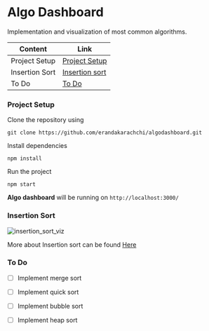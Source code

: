 # Algo Dashboard

Implementation and visualization of most common algorithms.

| Content        | Link                              |
| -------------- | --------------------------------- |
| Project Setup  | [Project Setup](#Project-Setup)   |
| Insertion Sort | [Insertion sort](#Insertion-Sort) |
| To Do          | [To Do](#To-Do)                   |

### Project Setup

Clone the repository using

```shell
git clone https://github.com/erandakarachchi/algodashboard.git
```

Install dependencies

```shell
npm install
```

Run the project

```shell
npm start
```

**Algo dashboard** will be running on `http://localhost:3000/`

### Insertion Sort

![insertion_sort_viz](/docs/assets/insertion_sort_viz.gif)



More about Insertion sort can be found [Here](https://github.com/erandakarachchi/today-i-learned/blob/master/dsa/Insertion%20Sort.md)

### To Do

- [ ] Implement merge sort

- [ ] Implement quick sort

- [ ] Implement bubble sort

- [ ] Implement heap sort

  
